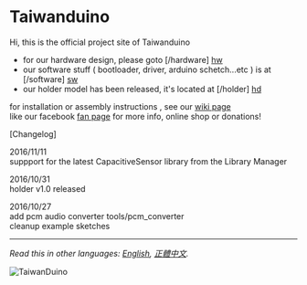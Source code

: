 # Taiwanduino  
  
Hi, this is the official project site of Taiwanduino  
* for our hardware design, please goto [/hardware] [hw]  
* our software stuff ( bootloader, driver, arduino schetch...etc ) is at [/software] [sw]  
* our holder model has been released, it's located at [/holder] [hd]  

for installation or assembly instructions , see our [wiki page][wiki]  
like our facebook [fan page][fb] for more info, online shop or donations!  
  
[Changelog]  

2016/11/11  
suppport for the latest CapacitiveSensor library from the Library Manager  

2016/10/31  
holder v1.0 released  

2016/10/27  
add pcm audio converter tools/pcm_converter  
cleanup example sketches  
  
***
  
*Read this in other languages: [English](README.en.md), [正體中文](README.md).*  
  
![TaiwanDuino](https://farm8.staticflickr.com/7262/26611455670_e7bc85ddb6_z_d.jpg)  
  
   [wiki]: <https://github.com/will127534/Taiwanduino/wiki>
   [hw]: <https://github.com/will127534/Taiwanduino/tree/master/hardware>
   [sw]: <https://github.com/will127534/Taiwanduino/tree/master/software>
   [hd]: <https://github.com/will127534/Taiwanduino/tree/master/holder>
   [fb]: <https://www.facebook.com/Taiwanduino>